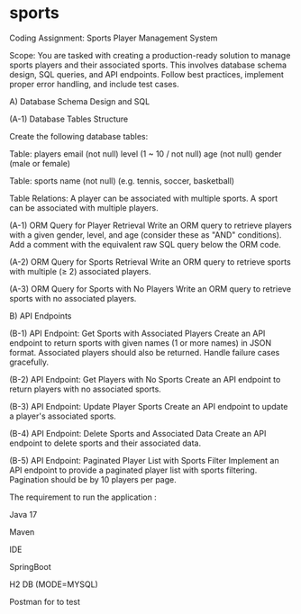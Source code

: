 # sports

Coding Assignment: Sports Player
Management System

Scope:
You are tasked with creating a production-ready solution to manage sports players and their
associated sports. This involves database schema design, SQL queries, and API endpoints. Follow best
practices, implement proper error handling, and include test cases.

A) Database Schema Design and SQL

(A-1) Database Tables Structure

Create the following database tables:

Table: players
email (not null)
level (1 ~ 10 / not null)
age (not null)
gender (male or female)

Table: sports
name (not null) (e.g. tennis, soccer, basketball)

Table Relations:
A player can be associated with multiple sports.
A sport can be associated with multiple players.

(A-1) ORM Query for Player Retrieval
Write an ORM query to retrieve players with a given gender, level, and age (consider these as "AND"
conditions).
Add a comment with the equivalent raw SQL query below the ORM code.

(A-2) ORM Query for Sports Retrieval
Write an ORM query to retrieve sports with multiple (≥ 2) associated players.

(A-3) ORM Query for Sports with No Players
Write an ORM query to retrieve sports with no associated players.

B) API Endpoints

(B-1) API Endpoint: Get Sports with Associated Players
Create an API endpoint to return sports with given names (1 or more names) in JSON format.
Associated players should also be returned.
Handle failure cases gracefully.

(B-2) API Endpoint: Get Players with No Sports
Create an API endpoint to return players with no associated sports.

(B-3) API Endpoint: Update Player Sports
Create an API endpoint to update a player's associated sports.

(B-4) API Endpoint: Delete Sports and Associated Data
Create an API endpoint to delete sports and their associated data.

(B-5) API Endpoint: Paginated Player List with Sports Filter
Implement an API endpoint to provide a paginated player list with sports filtering.
Pagination should be by 10 players per page.

The requirement to run the application :

Java 17

Maven

IDE

SpringBoot

H2 DB (MODE=MYSQL)

Postman for to test




